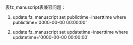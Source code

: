 表fz_manuscript表兼容问题：

1. update fz_manuscript set publictime=inserttime where publictime='0000-00-00 00:00:00'

2. update fz_manuscript set updatetime=inserttime where updatetime='0000-00-00 00:00:00'